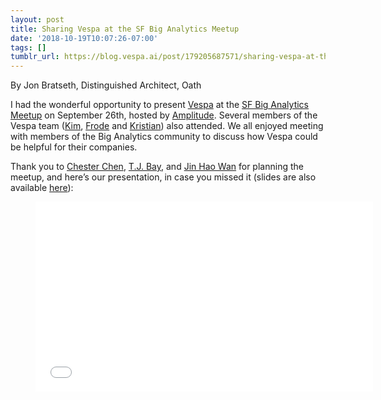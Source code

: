 ```yaml
---
layout: post
title: Sharing Vespa at the SF Big Analytics Meetup
date: '2018-10-19T10:07:26-07:00'
tags: []
tumblr_url: https://blog.vespa.ai/post/179205687571/sharing-vespa-at-the-sf-big-analytics-meetup
---
```

By Jon Bratseth, Distinguished Architect, Oath

I had the wonderful opportunity to present [Vespa](https://vespa.ai/) at the [SF Big Analytics Meetup](https://www.meetup.com/SF-Big-Analytics/events/254461052/) on September 26th, hosted by [Amplitude](https://amplitude.com/). Several members of the Vespa team ([Kim](https://www.linkedin.com/in/kimomar/), [Frode](https://www.linkedin.com/in/frodelu/) and [Kristian](https://www.linkedin.com/in/kraune/)) also attended. We all enjoyed meeting with members of the Big Analytics community to discuss how Vespa could be helpful for their companies.

Thank you to [Chester Chen](https://www.linkedin.com/in/chester-chen-3205992/), [T.J. Bay](https://www.linkedin.com/in/tjbay/), and [Jin Hao Wan](https://www.linkedin.com/in/jin-hao-wan-0741a115/) for planning the meetup, and here’s our presentation, in case you missed it (slides are also available [here](https://www.slideshare.net/ydn/introduction-to-vespa-the-open-source-big-data-serving-engine)):&nbsp;

<figure class="tmblr-embed tmblr-full" data-provider="youtube" data-orig-width="540" data-orig-height="304" data-url="https%3A%2F%2Fyoutu.be%2FV3c5p2JopzQ"><iframe width="540" height="304" id="youtube_iframe" src="/assets/https://www.youtube.com/embed/V3c5p2JopzQ?feature=oembed&amp;enablejsapi=1&amp;origin=https://safe.txmblr.com&amp;wmode=opaque" frameborder="0" allow="autoplay; encrypted-media" allowfullscreen=""></iframe></figure>
